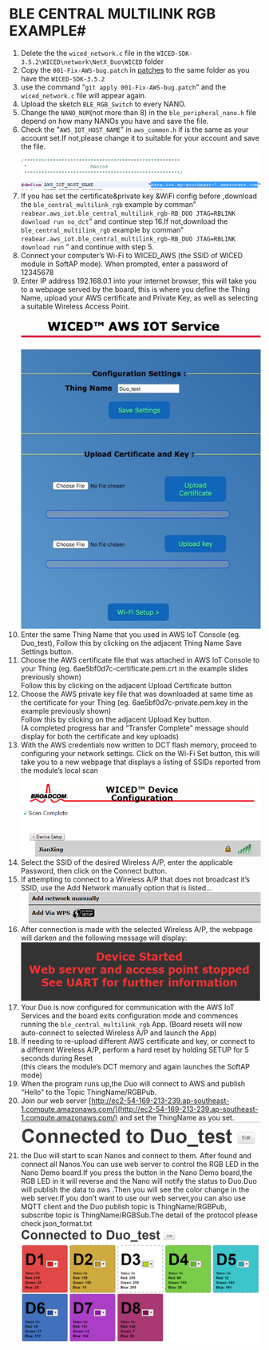 # BLE CENTRAL MULTILINK RGB EXAMPLE#
           
1. Delete the the `wiced_network.c` file in the `WICED-SDK-3.5.2\WICED\network\NetX_Duo\WICED` folder
2. Copy the `001-Fix-AWS-bug.patch` in [patches](https://github.com/redbear/WICED-SDK/tree/master/patches) to the same folder as you have the `WICED-SDK-3.5.2`
3. use the command “`git apply 001-Fix-AWS-bug.patch`" and the `wiced_network.c` file will appear again.
4. Upload the sketch `BLE_RGB_Switch` to every NANO.
5. Change the `NANO_NUM`(not more than 8) in the `ble_peripheral_nano.h` file depend on how many NANOs you have and save the file.
6. Check the "`AWS_IOT_HOST_NAME`" in `aws_common.h` if is the same as your account set.If not,please change it to suitable for your account and save the file.    
![image](../../../../../docs/images/aws_iot_host_name.png)     
7. If you has set the certificate&private key &WiFi config before ,download the `ble_central_multilink_rgb` example by comman” `reabear.aws_iot.ble_central_multilink_rgb-RB_DUO JTAG=RBLINK download run no_dct`” and continue step 16.If not,download the `ble_central_multilink_rgb` example by comman”` reabear.aws_iot.ble_central_multilink_rgb-RB_DUO JTAG=RBLINK download run` ” and continue with step 5. 
8. Connect your computer’s Wi-Fi to WICED_AWS (the SSID of WICED module in SoftAP mode). When prompted, enter a password of 12345678   
9. Enter IP address 192.168.0.1 into your internet browser, this will take you to a webpage served by the board, this is where you define the Thing Name, upload your AWS certificate and Private Key, as well as selecting a suitable Wireless Access Point.     
![image](../../../../../docs/images/http_server.png)     
10. Enter the same Thing Name that you used in AWS IoT Console (eg. Duo_test), 
Follow this by clicking on the adjacent Thing Name Save Settings button.      
11. Choose the AWS certificate file that was attached in AWS IoT Console to your Thing 
(eg. 6ae5bf0d7c-certificate.pem.crt in the example slides previously shown)  
Follow this by clicking on the adjacent Upload Certificate button        
12. Choose the AWS private key file that was downloaded at same time as the certificate for your Thing (eg. 6ae5bf0d7c-private.pem.key in the example previously shown)   
Follow this by clicking on the adjacent Upload Key button.  
(A completed progress bar and “Transfer Complete” message should display for both 
the certificate and key uploads)   
13. With the AWS credentials now written to DCT flash memory, proceed to configuring
your network settings. Click on the Wi-Fi Set button, this will take you to a new 
webpage that displays a listing of SSIDs reported from the module’s local scan     
![image](../../../../../docs/images/connect_roa.png)      
14. Select the SSID of the desired Wireless A/P,  enter the applicable Password, then click on the Connect button.              
15. If attempting to connect to a Wireless A/P that does not broadcast it’s SSID, use the 
Add Network manually option that is listed…    
![image](../../../../../docs/images/add_net_man.png)       
16. After connection is made with the selected Wireless A/P, the webpage will darken and the following message will display:       
![image](../../../../../docs/images/conn_finish.png)      
17.	Your Duo is now configured for communication with the AWS IoT Services and
the board exits configuration mode and commences running the `ble_central_multilink_rgb` App. 
(Board resets will now auto-connect to selected Wireless A/P and launch the App)   
18. If needing to re-upload different AWS certificate and key, or connect to a different 
Wireless A/P, perform a hard reset by holding SETUP for 5 seconds during Reset  
(this clears the module’s DCT memory and again launches the SoftAP mode)       
19.	When the program runs up,the Duo will connect to AWS and publish “Hello” to the Topic ThingName/RGBPub.      
20.	Join our web server [http://ec2-54-169-213-239.ap-southeast-1.compute.amazonaws.com/](http://ec2-54-169-213-239.ap-southeast-1.compute.amazonaws.com/) and set the ThingName as you set.  
![image](../../../../../docs/images/web_server_set_thing_name.png)           
21.	the Duo will start to scan Nanos and connect to them. After found and connect all Nanos.You can use web server to control the RGB LED in the Nano Demo board.If you press the button in the Nano Demo board,the RGB LED in it will reverse and the Nano will notify the status to Duo.Duo will publish the data to aws .Then you will see the color change in the web server.If you don’t want to use our web server,you can also use MQTT client and the Duo publish topic is ThingName/RGBPub, subscribe topic is ThingName/RGBSub.The detail of the protocol please check json_format.txt   
![image](../../../../../docs/images/web_server.png)             





